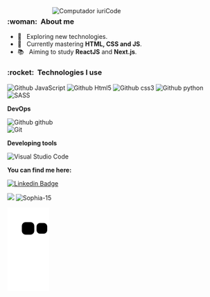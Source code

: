 <img src="https://raw.githubusercontent.com/MicaelliMedeiros/micaellimedeiros/master/image/computer-illustration.png" min-width="400px" max-width="400px" width="400px" align="right" alt="Computador iuriCode">

<h3> :woman: &nbsp;About me </h3>

- 🤔 &nbsp; Exploring new technologies.
- 🌱 &nbsp; Currently mastering **HTML, CSS and JS**.
- 📚 &nbsp; Aiming to study **ReactJS** and **Next.js**.

<h3> :rocket: &nbsp;Technologies I use </h3>



![Github JavaScript](https://img.shields.io/badge/JavaScript-F7DF1E?style=for-the-badge&logo=javascript&logoColor=black)
![Github Html5](https://img.shields.io/badge/HTML5-E34F26?style=for-the-badge&logo=html5&logoColor=white)
![Github css3](https://img.shields.io/badge/CSS3-1572B6?style=for-the-badge&logo=css3&logoColor=white)
![Github python](https://img.shields.io/badge/Python-14354C?style=for-the-badge&logo=python&logoColor=white)
![SASS](https://img.shields.io/badge/Sass-CC6699?style=for-the-badge&logo=sass&logoColor=white)
  
  **DevOps**

![Github github](https://img.shields.io/badge/GitHub-100000?style=for-the-badge&logo=github&logoColor=white)  
![Git](https://img.shields.io/badge/Git-F05032?style=for-the-badge&logo=git&logoColor=white)
  
 **Developing tools**

![Visual Studio Code](https://img.shields.io/badge/Visual_Studio_Code-0078D4?style=for-the-badge&logo=visual%20studio%20code&logoColor=white)
  
 **You can find me here:**
 
[![Linkedin Badge](https://img.shields.io/badge/LinkedIn-0077B5?style=for-the-badge&logo=linkedin&logoColor=white&link=https://www.linkedin.com/in/sophia-g-6a8349216)](https://www.linkedin.com/in/sophia-g-6a8349216)


<p align="left">
  <img height="165em" src="https://github-readme-stats.vercel.app/api?username=Sophia-15&show_icons=true&theme=vue&bg_color=181818&text_color=fff"  />
    
  <img height="165em" src="https://github-readme-stats.vercel.app/api/top-langs?username=Sophia-15&show_icons=true&theme=vue&bg_color=181818&text_color=fff&layout=compact" alt="Sophia-15" />
</p>

![Snake animation](https://github.com/sophia-15/sophia-15/blob/output/github-contribution-grid-snake.svg)

<!---
Sophia-15/Sophia-15 is a ✨ special ✨ repository because its `README.md` (this file) appears on your GitHub profile.
You can click the Preview link to take a look at your changes.
                                                                                                                                                     - 👀 I’m interested in ...
- 🌱 I’m currently learning ...
- 💞️ I’m looking to collaborate on ...
- 📫 How to reach me ...
- 
<p align="left"> <img src="https://komarev.com/ghpvc/?username=sophia-15" alt="sophia-15" /> </p>
--->
